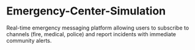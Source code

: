 # Emergency-Center-Simulation
Real-time emergency messaging platform allowing users to subscribe to channels (fire, medical, police) and report incidents with immediate community alerts.
